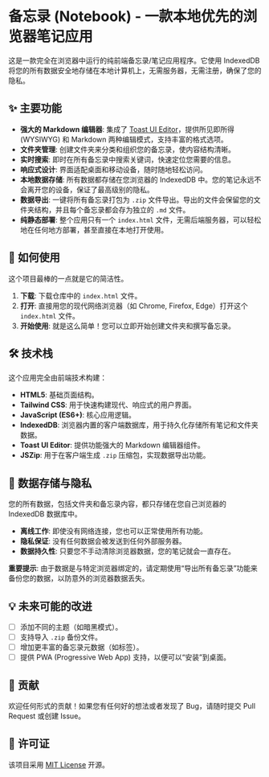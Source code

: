 # 备忘录 (Notebook) - 一款本地优先的浏览器笔记应用

这是一款完全在浏览器中运行的纯前端备忘录/笔记应用程序。它使用 IndexedDB 将您的所有数据安全地存储在本地计算机上，无需服务器，无需注册，确保了您的隐私。

## ✨ 主要功能

-   **强大的 Markdown 编辑器**: 集成了 [Toast UI Editor](https://ui.toast.com/tui-editor)，提供所见即所得 (WYSIWYG) 和 Markdown 两种编辑模式，支持丰富的格式选项。
-   **文件夹管理**: 创建文件夹来分类和组织您的备忘录，使内容结构清晰。
-   **实时搜索**: 即时在所有备忘录中搜索关键词，快速定位您需要的信息。
-   **响应式设计**: 界面适配桌面和移动设备，随时随地轻松访问。
-   **本地数据存储**: 所有数据都存储在您浏览器的 IndexedDB 中。您的笔记永远不会离开您的设备，保证了最高级别的隐私。
-   **数据导出**: 一键将所有备忘录打包为 `.zip` 文件导出。导出的文件会保留您的文件夹结构，并且每个备忘录都会存为独立的 `.md` 文件。
-   **纯静态部署**: 整个应用只有一个 `index.html` 文件，无需后端服务器，可以轻松地在任何地方部署，甚至直接在本地打开使用。

## 🚀 如何使用

这个项目最棒的一点就是它的简洁性。

1.  **下载**: 下载仓库中的 `index.html` 文件。
2.  **打开**: 直接用您的现代网络浏览器（如 Chrome, Firefox, Edge）打开这个 `index.html` 文件。
3.  **开始使用**: 就是这么简单！您可以立即开始创建文件夹和撰写备忘录。

## 🛠️ 技术栈

这个应用完全由前端技术构建：

-   **HTML5**: 基础页面结构。
-   **Tailwind CSS**: 用于快速构建现代、响应式的用户界面。
-   **JavaScript (ES6+)**: 核心应用逻辑。
-   **IndexedDB**: 浏览器内置的客户端数据库，用于持久化存储所有笔记和文件夹数据。
-   **Toast UI Editor**: 提供功能强大的 Markdown 编辑器组件。
-   **JSZip**: 用于在客户端生成 `.zip` 压缩包，实现数据导出功能。

## 📂 数据存储与隐私

您的所有数据，包括文件夹和备忘录内容，都只存储在您自己浏览器的 IndexedDB 数据库中。

-   **离线工作**: 即使没有网络连接，您也可以正常使用所有功能。
-   **隐私保证**: 没有任何数据会被发送到任何外部服务器。
-   **数据持久性**: 只要您不手动清除浏览器数据，您的笔记就会一直存在。

**重要提示**: 由于数据是与特定浏览器绑定的，请定期使用“导出所有备忘录”功能来备份您的数据，以防意外的浏览器数据丢失。

## 💡 未来可能的改进

-   [ ] 添加不同的主题（如暗黑模式）。
-   [ ] 支持导入 `.zip` 备份文件。
-   [ ] 增加更丰富的备忘录元数据（如标签）。
-   [ ] 提供 PWA (Progressive Web App) 支持，以便可以“安装”到桌面。

## 🤝 贡献

欢迎任何形式的贡献！如果您有任何好的想法或者发现了 Bug，请随时提交 Pull Request 或创建 Issue。

## 📄 许可证

该项目采用 [MIT License](LICENSE) 开源。
